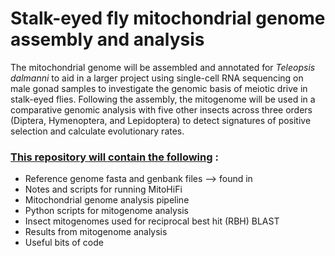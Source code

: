 # Stalk-eyed fly mitochondrial genome assembly and analysis 
The mitochondrial genome will be assembled and annotated for _Teleopsis dalmanni_ to aid in a larger project using single-cell RNA sequencing on male gonad samples to investigate the genomic basis of meiotic drive in stalk-eyed flies. Following the assembly, the mitogenome will be used in a comparative genomic  analysis with five other insects across three orders (Diptera, Hymenoptera, and Lepidoptera) to detect signatures of positive selection and calculate evolutionary rates. 

### <ins> This repository will contain the following</ins> : 
- Reference genome fasta and genbank files --> found in 
- Notes and scripts for running MitoHiFi 
- Mitochondrial genome analysis pipeline 
- Python scripts for mitogenome analysis
- Insect mitogenomes used for reciprocal best hit (RBH) BLAST 
- Results from mitogenome analysis
- Useful bits of code

